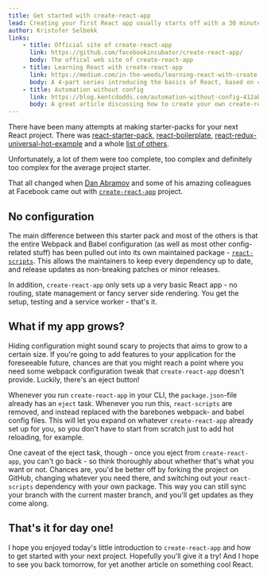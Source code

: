 ```yaml
---
title: Get started with create-react-app
lead: Creating your first React app usually starts off with a 30 minute crash course with Webpack, Babel and a whole lot of stuff not remotely related to React. That all changed with create-react-app.
author: Kristofer Selbekk
links:
    - title: Official site of create-react-app
      link: https://github.com/facebookincubator/create-react-app/
      body: The offical web site of create-react-app
    - title: Learning React with create-react-app
      link: https://medium.com/in-the-weeds/learning-react-with-create-react-app-part-1-a12e1833fdc
      body: A 4-part series introducing the basics of React, based on create-react-app
    - title: Automation without config
      link: https://blog.kentcdodds.com/automation-without-config-412ab5e47229
      body: A great article discussing how to create your own create-react-app to suit your own needs
---
```


There have been many attempts at making starter-packs for your next
React project. There was
[react-starter-pack](https://github.com/kriasoft/react-starter-kit),
[react-boilerplate](https://github.com/react-boilerplate/react-boilerplate),
[react-redux-universal-hot-example](https://github.com/erikras/react-redux-universal-hot-example)
and a whole [list of others](https://www.javascriptstuff.com/react-starter-projects/).

Unfortunately, a lot of them were too complete, too complex and definitely too complex for the
average project starter.

That all changed when [Dan Abramov](https://twitter.com/dan_abramov) and some of his amazing
colleagues at Facebook came out with [`create-react-app`](https://github.com/facebookincubator/create-react-app/)
project.

## No configuration

The main difference between this starter pack and most of the others is that the entire
Webpack and Babel configuration (as well as most other config-related stuff) has been
pulled out into its own maintained package -
[`react-scripts`](https://github.com/facebookincubator/create-react-app/tree/master/packages/react-scripts).
This allows the maintainers to keep every dependency up to date, and release updates as
non-breaking patches or minor releases.

In addition, `create-react-app` only sets up a very basic React app - no routing, state management or
fancy server side rendering. You get the setup, testing and a service worker - that's it.

## What if my app grows?

Hiding configuration might sound scary to projects that aims to grow to a certain size. If you're going to add features
to your application for the foreseeable future, chances are that you might reach a point where you need some
webpack configuration tweak that `create-react-app` doesn't provide. Luckily, there's an eject button!

Whenever you run `create-react-app` in your CLI, the `package.json`-file already has an `eject` task. Whenever you
run this, `react-scripts` are removed, and instead replaced with the barebones webpack- and babel config files. This
will let you expand on whatever `create-react-app` already set up for you, so you don't have to start from scratch
just to add hot reloading, for example.

One caveat of the eject task, though - once you eject from `create-react-app`, you can't go back - so think thoroughly
about whether that's what you want or not. Chances are, you'd be better off by forking the project on GitHub, changing
whatever you need there, and switching out your `react-scripts` dependency with your own package. This way you can still sync your branch with the current master branch, and you'll get updates as they come along.

## That's it for day one!

I hope you enjoyed today's little introduction to `create-react-app` and how to get started with your next project.
Hopefully you'll give it a try! And I hope to see you back tomorrow, for yet another article on something cool React.
